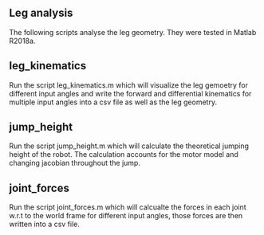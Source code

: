## Leg analysis
The following scripts analyse the leg geometry.
They were tested in  Matlab R2018a.

## leg_kinematics
Run the script leg_kinematics.m which will visualize the leg gemoetry for different input angles and write the forward and differential kinematics for multiple input angles into a csv file as well as the leg geometry.

## jump_height
Run the script jump_height.m which will calculate the theoretical jumping height of the robot. The calculation accounts for the motor model and changing jacobian throughout the jump. 

## joint_forces
Run the script joint_forces.m which will calcualte the forces in each joint w.r.t to the world frame for different input angles, those forces are then written into a csv file.
